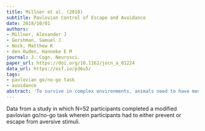 ```yaml
---
title: Millner et al. (2018)
subtitle: Pavlovian Control of Escape and Avoidance
date: 2018/10/01
authors:
- Millner, Alexander J
- Gershman, Samuel J
- Nock, Matthew K
- den Ouden, Hanneke E M
journal: J. Cogn. Neurosci.
paper_url: https://doi.org/10.1162/jocn_a_01224
data_url: https://osf.io/p36u5/
tags:
- pavlovian go/no-go task
- avoidance
abstract: 'To survive in complex environments, animals need to have mechanisms to select effective actions quickly, with minimal computational costs. As perhaps the computationally most parsimonious of these systems, Pavlovian control accomplishes this by hardwiring specific stereotyped responses to certain classes of stimuli. It is well documented that appetitive cues initiate a Pavlovian bias toward vigorous approach; however, Pavlovian responses to aversive stimuli are less well understood. Gaining a deeper understanding of aversive Pavlovian responses, such as active avoidance, is important given the critical role these behaviors play in several psychiatric conditions. The goal of the current study was to establish a behavioral and computational framework to examine aversive Pavlovian responses (activation vs. inhibition) depending on the proximity of an aversive state (escape vs. avoidance). We introduce a novel task in which participants are exposed to primary aversive (noise) stimuli and characterized behavior using a novel generative computational model. This model combines reinforcement learning and drift-diffusion models so as to capture effects of invigoration/inhibition in both explicit choice behavior as well as changes in RT. Choice and RT results both suggest that escape is associated with a bias for vigorous action, whereas avoidance is associated with behavioral inhibition. These results lay a foundation for future work seeking insights into typical and atypical aversive Pavlovian responses involved in psychiatric disorders, allowing us to quantify both implicit and explicit indices of vigorous choice behavior in the context of aversion.'
---
```


Data from a study in which N=52 participants completed a modified pavlovian go/no-go task wherein participants had to either prevent or escape from aversive stimuli.
